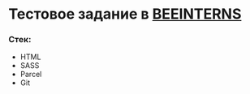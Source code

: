 # Тестовое задание в [BEEINTERNS](https://beeline-interns.ru)

### Стек:
* HTML
* SASS
* Parcel
* Git